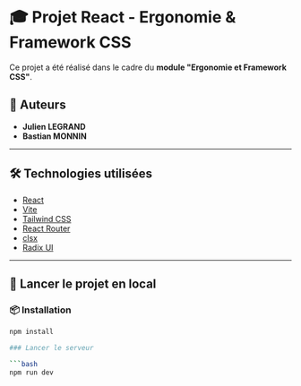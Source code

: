 # 🎓 Projet React - Ergonomie & Framework CSS

Ce projet a été réalisé dans le cadre du **module "Ergonomie et Framework CSS"**.

## 👥 Auteurs

- **Julien LEGRAND**
- **Bastian MONNIN**

---

## 🛠️ Technologies utilisées

- [React](https://react.dev/)
- [Vite](https://vitejs.dev/)
- [Tailwind CSS](https://tailwindcss.com/)
- [React Router](https://reactrouter.com/)
- [clsx](https://github.com/lukeed/clsx)
- [Radix UI](https://www.radix-ui.com/)

---

## 🚀 Lancer le projet en local

### 📦 Installation

````bash
npm install

### Lancer le serveur

```bash
npm run dev
````
